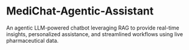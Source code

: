 # MediChat-Agentic-Assistant
An agentic LLM-powered chatbot leveraging RAG to provide real-time insights, personalized assistance, and streamlined workflows using live pharmaceutical data.
